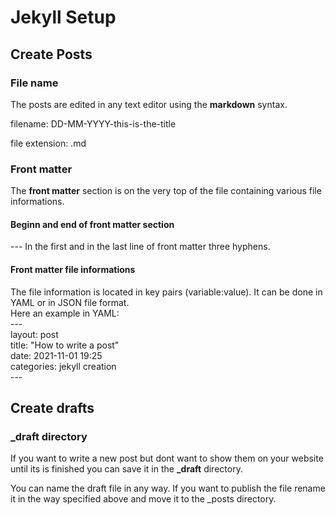 # Jekyll Setup

## Create Posts

### File name

The posts are edited in any text editor using the **markdown** syntax.  

filename:  DD-MM-YYYY-this-is-the-title  

file extension: .md

### Front matter

The **front matter** section is on the very top of the file containing various file informations.

#### Beginn and end of front matter section

---  In the first and in the last line of front matter three hyphens.  

#### Front matter file informations

The file information is located in key pairs (variable:value). It can be done in YAML or in JSON file format.  
Here an example in YAML:  
     ---  
     layout: post  
     title: "How to write a post"  
     date: 2021-11-01 19:25  
     categories: jekyll creation  
     ---  

## Create drafts

### _draft directory

If you want to write a new post but dont want to show them on your website until its is finished you can save it in the **_draft** directory.

You can name the draft file in any way. If you want to publish the file rename it in the way specified above and move it to the _posts directory.
